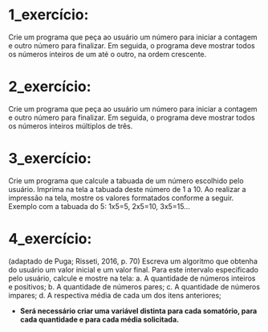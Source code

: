 # 1_exercício:
Crie um programa que peça ao usuário um número para iniciar a contagem e outro número para finalizar.
Em seguida, o programa deve mostrar todos os números inteiros de um até o outro, na ordem crescente.

# 2_exercício:
Crie um programa que peça ao usuário um número para iniciar a contagem e outro número para finalizar.
Em seguida, o programa deve mostrar todos os números inteiros múltiplos de três.

# 3_exercício:
Crie um programa que calcule a tabuada de um número escolhido pelo usuário.
Imprima na tela a tabuada deste número de 1 a 10. 
Ao realizar a impressão na tela, mostre os valores formatados conforme a seguir.
Exemplo com a tabuada do 5: 1x5=5, 2x5=10, 3x5=15...

# 4_exercício:
(adaptado de Puga; Risseti, 2016, p. 70)
Escreva um algoritmo que obtenha do usuário um valor inicial e um valor final.
Para este intervalo especificado pelo usuário, calcule e mostre na tela:
a. A quantidade de números inteiros e positivos;
b. A quantidade de números pares;
c. A quantidade de números impares;
d. A respectiva média de cada um dos itens anteriores;
- **Será necessário criar uma variável distinta para cada somatório, para cada quantidade e para cada média solicitada.**
